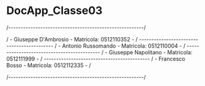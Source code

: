 # DocApp_Classe03
/-------------------------------------------------------/

/ - Giuseppe D'Ambrosio   - Matricola: 0512110352     - /
    -------------------------------------------
/ - Antonio Russomando    -  Matricola:  0512110004   - /
    -------------------------------------------
/ - Giuseppe Napolitano   - Matricola: 0512111999     - /
    -------------------------------------------
/ - Francesco Bosso       - Matricola: 0512112335     - /

/-------------------------------------------------------/
